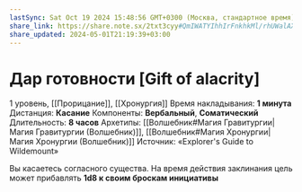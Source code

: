 ```yaml
---
lastSync: Sat Oct 19 2024 15:48:56 GMT+0300 (Москва, стандартное время)
share_link: https://share.note.sx/2txt3cyy#QmIWATYIhhIrFnkhkMl/rhUWalAXEutf9WmkfxnYux0
share_updated: 2024-05-01T21:19:39+03:00
---
```

# Дар готовности [Gift of alacrity]
1 уровень, [[Прорицание]], [[Хронургия]]
Время накладывания: **1 минута**
Дистанция: **Касание**
Компоненты: **Вербальный**, **Соматический**
Длительность: **8 часов**
Архетипы: [[Волшебник#Магия Гравитургии|Магия Гравитургии (Волшебник)]], [[Волшебник#Магия Хронургии|Магия Хронургии (Волшебник)]]
Источник: «Explorer's Guide to Wildemount»

Вы касаетесь согласного существа. На время действия заклинания цель может прибавлять **1d8 к своим броскам инициативы**